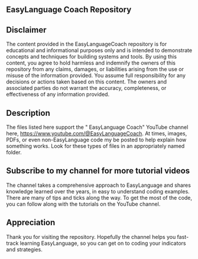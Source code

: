 ## EasyLanguage Coach Repository

## Disclaimer
The content provided in the EasyLanguageCoach repository is for educational and informational purposes only and is intended to demonstrate concepts and techniques for building systems and tools.
By using this content, you agree to hold harmless and indemnify the owners of this repository from any claims, damages, or liabilities arising from the use or misuse of the information provided.
You assume full responsibility for any decisions or actions taken based on this content.
The owners and associated parties do not warrant the accuracy, completeness, or effectiveness of any information provided.

## Description
The files listed here support the " EasyLanguage Coach" YouTube channel here, https://www.youtube.com/@EasyLanguageCoach. 
At times, images, PDFs, or even non-EasyLanguage code my be posted to help explain how something works. Look for these types of files in an appropriately named folder.

## Subscribe to my channel for more tutorial videos
The channel takes a comprehensive approach to EasyLanguage and shares knowledge learned over the years, in easy to understand coding examples. There are many of tips and ticks along the way. To get the most of the code, you can follow along with the tutorials on the YouTube channel.

## Appreciation
Thank you for visiting the repository. Hopefully the channel helps you fast-track learning EasyLanguage, so you can get on to coding your indicators and strategies.
